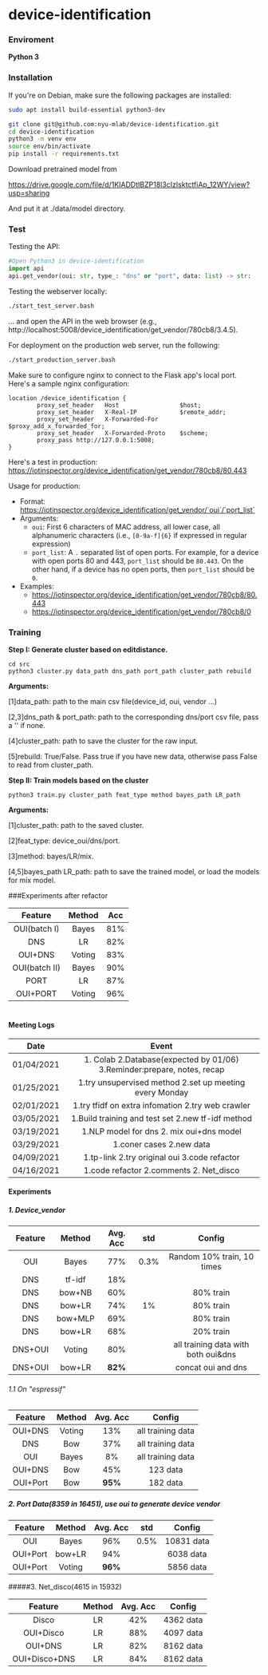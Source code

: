 # device-identification

### Enviroment

**Python 3**

### Installation

If you're on Debian, make sure the following packages are installed:

```sh
sudo apt install build-essential python3-dev
```

```sh
git clone git@github.com:nyu-mlab/device-identification.git
cd device-identification
python3 -m venv env
source env/bin/activate
pip install -r requirements.txt
```

Download pretrained model from 

https://drive.google.com/file/d/1KIADDtIBZP18l3cIzIsktctfiAp_12WY/view?usp=sharing

And put it at ./data/model directory.

### Test

Testing the API:

```python
#Open Python3 in device-identification
import api
api.get_vendor(oui: str, type_: "dns" or "port", data: list) -> str:
```

Testing the webserver locally:

```sh
./start_test_server.bash
```

... and open the API in the web browser (e.g., http://localhost:5008/device_identification/get_vendor/780cb8/3.4.5).

For deployment on the production web server, run the following:

```sh
./start_production_server.bash
```

Make sure to configure nginx to connect to the Flask app's local port. Here's a sample nginx configuration:

```
location /device_identification {
        proxy_set_header   Host                 $host;
        proxy_set_header   X-Real-IP            $remote_addr;
        proxy_set_header   X-Forwarded-For      $proxy_add_x_forwarded_for;
        proxy_set_header   X-Forwarded-Proto    $scheme;
        proxy_pass http://127.0.0.1:5008;
}
```

Here's a test in production: https://iotinspector.org/device_identification/get_vendor/780cb8/80.443

Usage for production:
- Format: https://iotinspector.org/device_identification/get_vendor/`oui`/`port_list`
- Arguments:
    - `oui`: First 6 characters of MAC address, all lower case, all alphanumeric characters (i.e., `[0-9a-f]{6}` if expressed in regular expression)
    - `port_list`: A `.` separated list of open ports. For example, for a device with open ports 80 and 443, `port_list` should be `80.443`. On the other hand, if a device has no open ports, then `port_list` should be `0`.
- Examples:
    - https://iotinspector.org/device_identification/get_vendor/780cb8/80.443
    - https://iotinspector.org/device_identification/get_vendor/780cb8/0


### Training

**Step I: Generate cluster based on editdistance.**

```shell
cd src
python3 cluster.py data_path dns_path port_path cluster_path rebuild 
```

**Arguments:**

[1]data_path: path to the main csv file(device_id, oui, vendor ...)

[2,3]dns_path & port_path: path to the corresponding dns/port csv file, pass a '' if none.

[4]cluster_path: path to save the cluster for the raw input.

[5]rebuild: True/False. Pass true if you have new data, otherwise pass False to read from cluster_path.



**Step II: Train models based on the cluster**

```shell
python3 train.py cluster_path feat_type method bayes_path LR_path
```

**Arguments:**

[1]cluster_path: path to the saved cluster.

[2]feat_type: device_oui/dns/port.

[3]method: bayes/LR/mix.

[4,5]bayes_path LR_path: path to save the trained model, or load the models for mix model.

###Experiments after refactor

|    Feature    | Method | Acc  |
| :-----------: | :----: | :--: |
| OUI(batch I)  | Bayes  | 81%  |
|      DNS      |   LR   | 82%  |
|    OUI+DNS    | Voting | 83%  |
| OUI(batch II) | Bayes  | 90%  |
|     PORT      |   LR   | 87%  |
|   OUI+PORT    | Voting | 96%  |



# 

#### Meeting Logs

|    Date    |                            Event                             |
| :--------: | :----------------------------------------------------------: |
| 01/04/2021 | 1. Colab 2.Database(expected by 01/06) 3.Reminder:prepare, notes, recap |
| 01/25/2021 |   1.try unsupervised method 2.set up meeting every Monday    |
| 02/01/2021 |      1.try tfidf on extra infomation 2.try web crawler       |
| 03/05/2021 |      1.Build training and test set 2.new tf-idf method       |
| 03/19/2021 |           1.NLP model for dns 2. mix oui+dns model           |
| 03/29/2021 |                   1.coner cases 2.new data                   |
| 04/09/2021 |         1.tp-link 2.try original oui 3.code refactor         |
| 04/16/2021 |           1.code refactor 2.comments 2. Net_disco            |

#### Experiments

##### 1. Device_vendor

| Feature | Method  | Avg. Acc | std  |               Config                |
| :-----: | :-----: | :------: | :--: | :---------------------------------: |
|   OUI   |  Bayes  |   77%    | 0.3% |     Random 10% train, 10 times      |
|   DNS   | tf-idf  |   18%    |      |                                     |
|   DNS   | bow+NB  |   60%    |      |              80% train              |
|   DNS   | bow+LR  |   74%    |  1%  |              80% train              |
|   DNS   | bow+MLP |   69%    |      |              80% train              |
|   DNS   | bow+LR  |   68%    |      |              20% train              |
| DNS+OUI | Voting  |   80%    |      | all training data with both oui&dns |
| DNS+OUI | bow+LR  | **82%**  |      |         concat oui and dns          |

###### 1.1 On "espressif"

| Feature  | Method | Avg. Acc |      Config       |
| :------: | :----: | :------: | :---------------: |
| OUI+DNS  | Voting |   13%    | all training data |
|   DNS    |  Bow   |   37%    | all training data |
|   OUI    | Bayes  |    8%    | all training data |
| OUI+DNS  |  Bow   |   45%    |     123 data      |
| OUI+Port |  Bow   | **95%**  |     182 data      |

##### 2. Port Data(8359 in 16451), use oui to generate device vendor

| Feature  | Method | Avg. Acc | std  |   Config   |
| :------: | :----: | :------: | :--: | :--------: |
|   OUI    | Bayes  |   96%    | 0.5% | 10831 data |
| OUI+Port | bow+LR |   94%    |      | 6038 data  |
| OUI+Port | Voting | **96%**  |      | 5856 data  |

#####3. Net_disco(4615 in 15932)

|    Feature    | Method | Avg. Acc |  Config   |
| :-----------: | :----: | :------: | :-------: |
|     Disco     |   LR   |   42%    | 4362 data |
|   OUI+Disco   |   LR   |   88%    | 4097 data |
|    OUI+DNS    |   LR   |   82%    | 8162 data |
| OUI+Disco+DNS |   LR   |   84%    | 8162 data |


